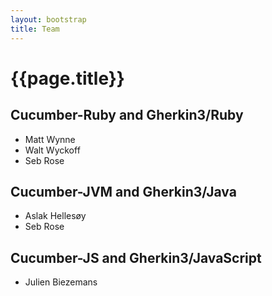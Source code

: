 ```yaml
---
layout: bootstrap
title: Team
---
```

# {{page.title}}

## Cucumber-Ruby and Gherkin3/Ruby
* Matt Wynne
* Walt Wyckoff
* Seb Rose

## Cucumber-JVM and Gherkin3/Java
* Aslak Hellesøy
* Seb Rose

## Cucumber-JS and Gherkin3/JavaScript
* Julien Biezemans
